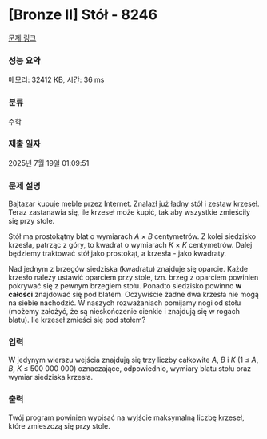 # [Bronze II] Stół - 8246 

[문제 링크](https://www.acmicpc.net/problem/8246) 

### 성능 요약

메모리: 32412 KB, 시간: 36 ms

### 분류

수학

### 제출 일자

2025년 7월 19일 01:09:51

### 문제 설명

<p>Bajtazar kupuje meble przez Internet. Znalazł już ładny stół i zestaw krzeseł. Teraz zastanawia się, ile krzeseł może kupić, tak aby wszystkie zmieściły się przy stole.</p>

<p>Stół ma prostokątny blat o wymiarach <em>A</em> × <em>B</em> centymetrów. Z kolei siedzisko krzesła, patrząc z góry, to kwadrat o wymiarach <em>K</em> × <em>K</em> centymetrów. Dalej będziemy traktować stół jako prostokąt, a krzesła - jako kwadraty.</p>

<p>Nad jednym z brzegów siedziska (kwadratu) znajduje się oparcie. Każde krzesło należy ustawić oparciem przy stole, tzn. brzeg z oparciem powinien pokrywać się z pewnym brzegiem stołu. Ponadto siedzisko powinno <b>w całości</b> znajdować się pod blatem. Oczywiście żadne dwa krzesła nie mogą na siebie nachodzić. W naszych rozważaniach pomijamy nogi od stołu (możemy założyć, że są nieskończenie cienkie i znajdują się w rogach blatu). Ile krzeseł zmieści się pod stołem?</p>

### 입력 

 <p>W jedynym wierszu wejścia znajdują się trzy liczby całkowite <em>A</em>, <em>B</em> i <em>K</em> (1 ≤ <em>A</em>, <em>B</em>, <em>K</em> ≤ 500 000 000) oznaczające, odpowiednio, wymiary blatu stołu oraz wymiar siedziska krzesła.</p>

### 출력 

 <p>Twój program powinien wypisać na wyjście maksymalną liczbę krzeseł, które zmieszczą się przy stole.</p>

